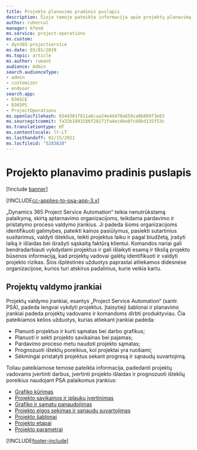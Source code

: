 ```yaml
---
title: Projekto planavimo pradinis puslapis
description: Šioje temoje pateikta informacija apie projektų planavimą.
author: ruhercul
manager: kfend
ms.service: project-operations
ms.custom:
- dyn365-projectservice
ms.date: 03/01/2019
ms.topic: article
ms.author: rumant
audience: Admin
search.audienceType:
- admin
- customizer
- enduser
search.app:
- D365CE
- D365PS
- ProjectOperations
ms.openlocfilehash: 6544381f611a6caa24e4d470a659ca0b869f3e63
ms.sourcegitcommit: fa32b1893286f20271fa4ec4be8fc68bd135f53c
ms.translationtype: HT
ms.contentlocale: lt-LT
ms.lasthandoff: 02/15/2021
ms.locfileid: "5283828"
---
```

# <a name="project-planning-home-page"></a>Projekto planavimo pradinis puslapis

[!include [banner](../includes/psa-now-project-operations.md)]

[!INCLUDE[cc-applies-to-psa-app-3.x](../includes/cc-applies-to-psa-app-3x.md)]

„Dynamics 365 Project Service Automation“ teikia nenutrūkstamą palaikymą, skirtą aptarnavimo organizacijoms, teikdama pardavimo ir pristatymo proceso valdymo įrankius. Ji padeda šioms organizacijoms identifikuoti galimybes, pateikti kainos pasiūlymus, pasiekti sutartinius susitarimus, valdyti išteklius, teikti projektus laiku ir pagal biudžetą, įrašyti laiką ir išlaidas bei išrašyti sąskaitą faktūrą klientui. Komandos nariai gali bendradarbiauti vykdydami projektus ir gali išlaikyti esamą ir tikslią projekto būsenos informaciją, kad projektų vadovai galėtų identifikuoti ir valdyti projekto rizikas. Šios išplėstinės užduotys paprastai atliekamos didesnėse organizacijose, kurios turi atskirus padalinius, kurie veikia kartu.

## <a name="project-management-tools"></a>Projektų valdymo įrankiai

Projektų valdymo įrankiai, esantys „Project Service Automation“ (santr. PSA), padeda lengvai vykdyti projektus. Įtaisytieji šablonai ir planavimo įrankiai padeda projektų vadovams ir komandoms dirbti produktyviau. Čia pateikiamos kelios užduotys, kurias atliekant įrankiai padeda:

- Planuoti projektus ir kurti sąmatas bei darbo grafikus;
- Planuoti ir sekti projekto savikainas bei pajamas;
- Pardavimo proceso metu naudoti projekto sąmatas;
- Prognozuoti išteklių poreikius, kol projektai yra ruošiami;
- Sėkmingai pristatyti projektus sekant progresą ir sąnaudų suvartojimą.

Toliau pateikiamose temose pateikta informacija, padedanti projektų vadovams įvertinti darbus, įvertinti projekto išlaidas ir prognozuoti išteklių poreikius naudojant PSA palaikomus įrankius:

- [Grafiko kūrimas](project-creating.md)
- [Projekto savikainos ir įplaukų įvertinimas](project-estimating.md)
- [Grafiko ir sąmatų panaudojimas](project-leveraging.md)
- [Projekto eigos sekimas ir sąnaudų suvartojimas](project-tracking.md)
- [Projekto šablonai](project-templates.md)
- [Projekto etapai](project-stages.md)
- [Projekto parametrai](project-settings.md)


[!INCLUDE[footer-include](../includes/footer-banner.md)]